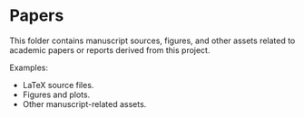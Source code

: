 # Papers

This folder contains manuscript sources, figures, and other assets related to academic papers or reports derived from this project.

Examples:
- LaTeX source files.
- Figures and plots.
- Other manuscript-related assets.
